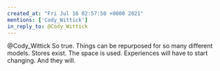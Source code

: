 ```yaml
---
created_at: "Fri Jul 16 02:57:50 +0000 2021"
mentions: ['Cody_Wittick']
in_reply_to: @Cody_Wittick
---
```


@Cody_Wittick So true. Things can be repurposed for so many different models. Stores exist. The space is used. Experiences will have to start changing. And they will.